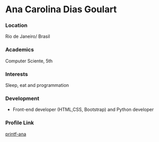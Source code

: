 # Ana Carolina Dias Goulart

### Location

Rio de Janeiro/ Brasil

### Academics

Computer Sciente, 5th

### Interests

Sleep, eat and programmation

### Development

- Front-end developer (HTML,CSS, Bootstrap) and Python developer


### Profile Link

[printf-ana](https://github.com/printf-ana)